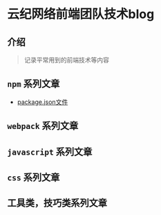 # 云纪网络前端团队技术blog

## 介绍

> 记录平常用到的前端技术等内容


## `npm` 系列文章 

- [package.json文件](http://javascript.ruanyifeng.com/nodejs/packagejson.html)


## `webpack` 系列文章


## `javascript` 系列文章


## `css` 系列文章


##  工具类，技巧类系列文章